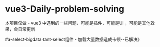 # vue3-Daily-problem-solving
本项目仅做 - vue3 中遇到的一些问题，可能是插件，可能是UI ，可能是其他效果，会日常更新

#a-select-bigdata
《ant-select组件 - 加载大量数据造成卡顿--已解决》